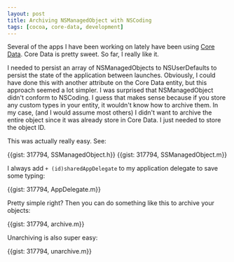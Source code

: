 ```yaml
---
layout: post
title: Archiving NSManagedObject with NSCoding
tags: [cocoa, core-data, development]
---
```


Several of the apps I have been working on lately have been using [Core Data](http://developer.apple.com/mac/library/documentation/Cocoa/Conceptual/CoreData/cdProgrammingGuide.html). Core Data is pretty sweet. So far, I really like it.

I needed to persist an array of NSManagedObjects to NSUserDefaults to persist the state of the application between launches. Obviously, I could have done this with another attribute on the Core Data entity, but this approach seemed a lot simpler. I was surprised that NSManagedObject didn't conform to NSCoding. I guess that makes sense because if you store any custom types in your entity, it wouldn't know how to archive them. In my case, (and I would assume most others) I didn't want to archive the entire object since it was already store in Core Data. I just needed to store the object ID.

This was actually really easy. See:

{{gist: 317794, SSManagedObject.h}}
{{gist: 317794, SSManagedObject.m}}

I always add `+ (id)sharedAppDelegate` to my application delegate to save some typing:

{{gist: 317794, AppDelegate.m}}

Pretty simple right? Then you can do something like this to archive your objects:

{{gist: 317794, archive.m}}

Unarchiving is also super easy:

{{gist: 317794, unarchive.m}}
